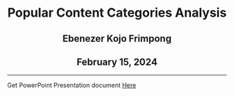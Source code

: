 <div align = "center">

# Popular Content Categories Analysis  
## Ebenezer Kojo Frimpong
## February 15, 2024

</div>


---


Get PowerPoint Presentation document [Here](https://docs.google.com/presentation/d/1vEF2_WSc82R5YTntoWl_Qofeoa8woQV-/edit?usp=sharing&ouid=103381983500880505885&rtpof=true&sd=true)
